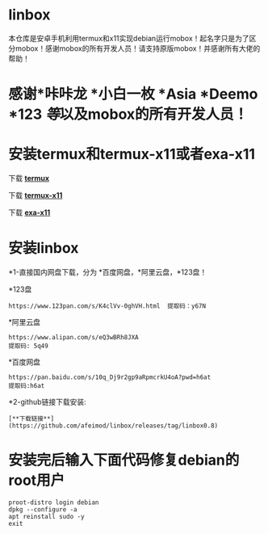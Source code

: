 # linbox
本仓库是安卓手机利用termux和x11实现debian运行mobox！起名字只是为了区分mobox！感谢mobox的所有开发人员！请支持原版mobox！并感谢所有大佬的帮助！
# 感谢*咔咔龙 *小白一枚 *Asia *Deemo *123 *等*以及mobox的所有开发人员！

# 安装termux和termux-x11或者exa-x11
下载 [**termux**](https://github.com/afeimod/Debian-proot/releases/download/termux/Termux_0.118.0+843d88c.apk) 

下载 [**termux-x11**](https://github.com/afeimod/Debian-proot/releases/download/termux/Termux_X11_1.03.00.apk) 

下载 [**exa-x11**](https://github.com/afeimod/Debian-proot/releases/download/termux/Exa_x11_v0.012.apk) 

# 安装linbox

*1-直接国内网盘下载，分为 *百度网盘，*阿里云盘，*123盘！

*123盘

    https://www.123pan.com/s/K4clVv-0ghVH.html  提取码：y67N
    
*阿里云盘

    https://www.alipan.com/s/eQ3wBRh8JXA
    提取码: 5q49

*百度网盘

    https://pan.baidu.com/s/10q_Dj9r2gp9aRpmcrkU4oA?pwd=h6at 
    提取码:h6at


*2-github链接下载安装:

    [**下载链接**](https://github.com/afeimod/linbox/releases/tag/linbox0.8) 



# 安装完后输入下面代码修复debian的root用户

    proot-distro login debian
    dpkg --configure -a
    apt reinstall sudo -y
    exit


